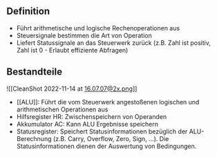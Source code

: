 ## Definition

- Führt arithmetische und logische Rechenoperationen aus
- Steuersignale bestimmen die Art von Operation
- Liefert Statussignale an das Steuerwerk zurück (z.B. Zahl ist positiv, Zahl ist 0 - Erlaubt effiziente Abfragen)

## Bestandteile

![[CleanShot 2022-11-14 at 16.07.07@2x.png]]

- [[ALU]]: Führt die vom Steuerwerk angestoßenen logischen und arithmetischen Operationen aus
- Hilfsregister HR: Zwischenspeichern von Operanden
- Akkumulator AC: Kann ALU Ergebnisse speichern
- Statusregister: Speichert Statusinformationen bezüglich der ALU-Berechnung (z.B. Carry, Overflow, Zero, Sign, ...). Die Statusinformationen dienen der Auswertung von Bedingungen.

